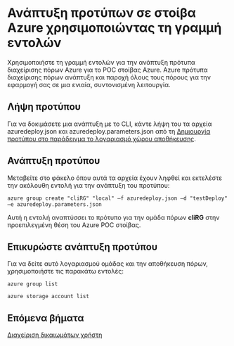 <properties
    pageTitle="Ανάπτυξη προτύπων με τη γραμμή εντολών σε στοίβα Azure | Microsoft Azure"
    description="Μάθετε πώς να χρησιμοποιείτε το περιβάλλον γραμμής εντολών πλατφόρμες (CLI) για την ανάπτυξη προτύπων από μέσα του ClientVM ή μετά τη χρήση του VPN για να συνδεθείτε σε στοίβα Azure."
    services="azure-stack"
    documentationCenter=""
    authors="heathl17"
    manager="byronr"
    editor=""/>

<tags
    ms.service="azure-stack"
    ms.workload="na"
    ms.tgt_pltfrm="na"
    ms.devlang="na"
    ms.topic="article"
    ms.date="09/26/2016"
    ms.author="helaw"/>

# <a name="deploy-templates-in-azure-stack-using-the-command-line"></a>Ανάπτυξη προτύπων σε στοίβα Azure χρησιμοποιώντας τη γραμμή εντολών

Χρησιμοποιήστε τη γραμμή εντολών για την ανάπτυξη πρότυπα διαχείρισης πόρων Azure για το POC στοίβας Azure. Azure πρότυπα διαχείρισης πόρων ανάπτυξη και παροχή όλους τους πόρους για την εφαρμογή σας σε μια ενιαία, συντονισμένη λειτουργία.

## <a name="download-template"></a>Λήψη προτύπου        
Για να δοκιμάσετε μια ανάπτυξη με το CLI, κάντε λήψη του τα αρχεία azuredeploy.json και azuredeploy.parameters.json από τη [Δημιουργία προτύπου στο παράδειγμα το λογαριασμό χώρου αποθήκευσης](https://github.com/Azure/AzureStack-QuickStart-Templates/tree/master/101-create-storage-account).

## <a name="deploy-template"></a>Ανάπτυξη προτύπου
Μεταβείτε στο φάκελο όπου αυτά τα αρχεία έχουν ληφθεί και εκτελέστε την ακόλουθη εντολή για την ανάπτυξη του προτύπου:

    azure group create "cliRG" "local" –f azuredeploy.json –d "testDeploy" –e azuredeploy.parameters.json

Αυτή η εντολή αναπτύσσει το πρότυπο για την ομάδα πόρων **cliRG** στην προεπιλεγμένη θέση του Azure POC στοίβας.

## <a name="validate-template-deployment"></a>Επικυρώστε ανάπτυξη προτύπου
Για να δείτε αυτό λογαριασμού ομάδας και την αποθήκευση πόρων, χρησιμοποιήστε τις παρακάτω εντολές:

    azure group list

    azure storage account list

## <a name="next-steps"></a>Επόμενα βήματα

[Διαχείριση δικαιωμάτων χρήστη](azure-stack-manage-permissions.md)
